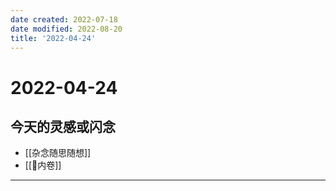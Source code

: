 ```yaml
---
date created: 2022-07-18
date modified: 2022-08-20
title: '2022-04-24'
---
```


# 2022-04-24

## 今天的灵感或闪念

- [[杂念随思随想]]
- [[🐤内卷]]
---
